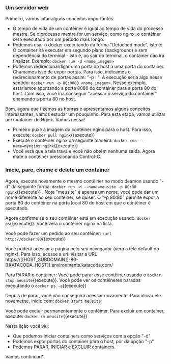 ### Um servidor web


Primeiro, vamos citar alguns conceitos importantes:

  * O tempo de vida de um contêiner é igual ao tempo de vida do processo mestre. Se o processo mestre for um serviço, como nginx, o contêiner será executado por um período mais longo.
  * Podemos usar o docker executando da forma "Detached mode", isto é: O container irá executar em segundo plano (background) e sem dependência do terminal - isto é, ao sair do terminal, o container não irá finalizar. Exemplo: `docker run -d <nome_imagem>`
  * Podemos redirecionar/ligar uma porta do host a uma porta do container. Chamamos isso de expor portas. Para isso, indicamos o redirecionamento de portas assim: "-p <container port>: <host port>". A execução seria algo nesse sentido: `docker run -p 80:8080 <nome_imagem>`. Nesse exemplo, estariamos apontando a porta 8080 do container para a porta 80 do host. Com isso, você iria conseguir "acessar o serviço do container" chamando a porta 80 no host.



Bom, agora que fizemos as honras e apresentamos alguns conceitos interessantes, vamos estudar um pouquinho. Para esta etapa, vamos utilizar um container de Nginx. Vamos nessa!


  * Primeiro puxe a imagem do contêiner nginx para o host. Para isso, execute: `docker pull nginx`{{execute}}
  * Execute o contêiner nginx da seguinte maneira: `docker run --name=mynginx nginx`{{execute}}
  * Você verá que a tela trava e você não obtém nenhuma saída. Agora mate o contêiner pressionando Control-C.


### Inicie, pare, chame e delete um container

Agora, execute novamente o mesmo contêiner no modo deamon usando "-d" da seguinte forma: `docker run -d --name=meusite -p 80:80 nginx`{{execute}} . Note "meusite" é apenas um nome, você pode dar um nome diferente ao seu contêiner, se quiser. O "-p 80:80" permite expor a porta 80 do contêiner na porta local 80 do host em que o contêiner é executado.



Agora confirme se o seu contêiner está em execução usando: `docker ps`{{execute}}. Você verá o contêiner nginx na lista.


Você pode fazer um pedido ao seu contêiner: `curl http://docker:80`{{execute}}


Você poderá acessar a página pelo seu navegador (verá a tela default do nginx). Para isso, acesse a url: visitar a URL https://[[HOST_SUBDOMAIN]]-80-[[KATACODA_HOST]].environments.katacoda.com/



Para PARAR o container: Você pode parar esse contêiner usando o `docker stop meusite`{{execute}}. Você pode ver os contêineres parados executando o `docker ps -a`{{execute}}


Depois de parar, você não conseguirá acessar novamente. Para iniciar ele novametne, inicie com: `docker start meusite`


Você pode excluir permanentemente o contêiner. Para excluir um container, execute: `docker rm meusite`{{execute}}



Nesta lição você viu:
  * Que podemos iniciar containers como serviços com a opção "-d"
  * Podemos expor portas do container para o host, por da opção "-p"
  * Podemos PARAR, INICIAR e EXCLUIR containers.


Vamos continuar?
